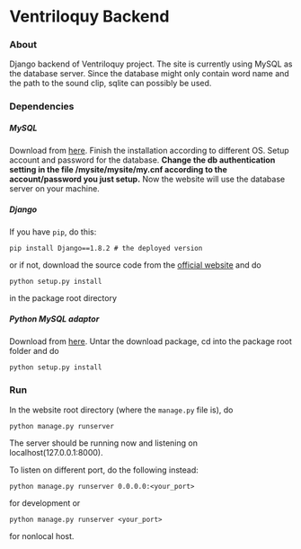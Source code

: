# Ventriloquy Backend

### About
Django backend of Ventriloquy project. The site is currently using MySQL as
the database server. Since the database might only contain word name and the
path to the sound clip, sqlite can possibly be used.

### Dependencies
##### MySQL
Download from [here](https://dev.mysql.com/downloads/mysql/). Finish the installation according to different OS. Setup account and password for the database. **Change the db authentication setting in the file /mysite/mysite/my.cnf according to the account/password you just setup.** Now the website will use the database server on your machine.



##### Django
If you have `pip`, do this:
```
pip install Django==1.8.2 # the deployed version
```
or if not, download the source code from the [official website](https://www.djangoproject.com/download/) and do
```
python setup.py install
```
in the package root directory
##### Python MySQL adaptor
Download from [here](http://www.djangoproject.com/r/python-mysql/). Untar the download package, cd into the package root folder and do
```
python setup.py install
```


### Run
In the website root directory (where the `manage.py` file is), do
```
python manage.py runserver
```
The server should be running now and listening on localhost(127.0.0.1:8000).

To listen on different port, do the following instead:
```
python manage.py runserver 0.0.0.0:<your_port>
```
for development or
```
python manage.py runserver <your_port>
```
for nonlocal host.
